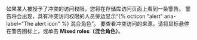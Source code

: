 如果某人被授予了冲突的访问权限，您将在存储库访问页面上看到一条警告。 警告将会出现，具有冲突访问权限的人员旁边显示“{% octicon "alert" aria-label="The alert icon" %} 混合角色”。 要查看冲突访问的来源，请将鼠标悬停在警告图标上，或单击 **Mixed roles（混合角色）**。

